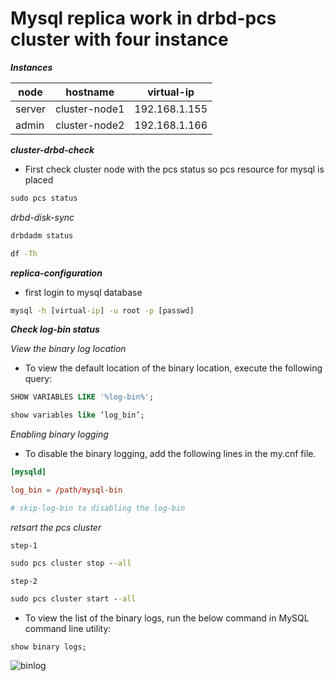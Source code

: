 # Mysql replica work in drbd-pcs cluster with four instance 



**_Instances_**

|node|hostname|virtual-ip|
|-----|-------|-------|
|server|cluster-node1|192.168.1.155|
|admin|cluster-node2|192.168.1.166|


**_cluster-drbd-check_**

* First check cluster node with the pcs status so pcs resource for mysql is placed 

```cmd
sudo pcs status
```

_drbd-disk-sync_

```cmd
drbdadm status
```
```cmd
df -Th
```

**_replica-configuration_**

* first login to mysql database

```cmd
mysql -h [virtual-ip] -u root -p [passwd]
```


**_Check log-bin status_**

_View the binary log location_

* To view the default location of the binary location, execute the following query:
```sql
SHOW VARIABLES LIKE '%log-bin%';
```

```sql
show variables like ‘log_bin’;
```
_Enabling binary logging_

* To disable the binary logging, add the following lines in the my.cnf file.

```cnf
[mysqld]

log_bin = /path/mysql-bin

# skip-log-bin to disabling the log-bin
```

_retsart the pcs cluster_

`step-1`

```cmd
sudo pcs cluster stop --all
```
`step-2`

```cmd
sudo pcs cluster start --all
```

* To view the list of the binary logs, run the below command in MySQL command line utility:

```sql
show binary logs;
```

![binlog](https://user-images.githubusercontent.com/88568938/224224289-219dae24-1ceb-43f5-aa31-61423409cc10.png)

